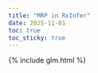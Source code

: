 ```yaml
---
title: "MRP in RxInfer"
date: 2025-11-01
toc: true
toc_sticky: true
---
```


{% include glm.html %}

<script>
window.onload = function() {
$(".toc").appendTo(".sidebar")
$(".page")[0].style = "max-width: 596px; justify-content: center;padding-inline-end: 0em;" 
$(".toc")[0].style = "visibility: visible;"
}
</script>
